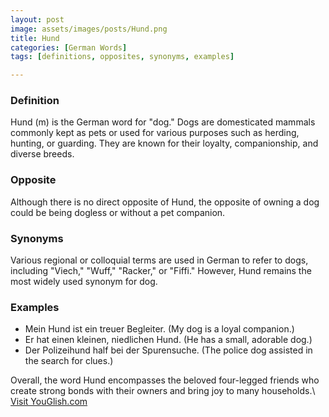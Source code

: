 ```yaml
---
layout: post
image: assets/images/posts/Hund.png
title: Hund
categories: [German Words]
tags: [definitions, opposites, synonyms, examples]

---
```


### Definition
Hund (m) is the German word for "dog." Dogs are domesticated mammals commonly kept as pets or used for various purposes such as herding, hunting, or guarding. They are known for their loyalty, companionship, and diverse breeds.

### Opposite
Although there is no direct opposite of Hund, the opposite of owning a dog could be being dogless or without a pet companion.

### Synonyms
Various regional or colloquial terms are used in German to refer to dogs, including "Viech," "Wuff," "Racker," or "Fiffi." However, Hund remains the most widely used synonym for dog.

### Examples
- Mein Hund ist ein treuer Begleiter. (My dog is a loyal companion.)
- Er hat einen kleinen, niedlichen Hund. (He has a small, adorable dog.)
- Der Polizeihund half bei der Spurensuche. (The police dog assisted in the search for clues.)

Overall, the word Hund encompasses the beloved four-legged friends who create strong bonds with their owners and bring joy to many households.\ <a id="yg-widget-0" class="youglish-widget" data-query="Hund" data-lang="german" data-components="8412" data-auto-start="0" data-bkg-color="theme_light" data-title="How%20to%20pronounce%20Hund%20in%20German"  rel="nofollow" href="https://youglish.com">Visit YouGlish.com</a><script async src="https://youglish.com/public/emb/widget.js" charset="utf-8"></script>